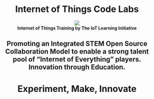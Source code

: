 
<h1><center><b>Internet of Things Code Labs</b></center></h1>

<center><img src="http://www.ti.com/lsds/media/images/wireless_connectivity/50BillionThings.png"></center>

<center><b>Internet of Things Training by The IoT Learning Initiative</b></center>

<center><h2>Promoting an Integrated STEM Open Source Collaboration Model to enable a strong talent pool of “Internet of Everything” players. Innovation through Education.</h2></center>

<center><h1><b>Experiment, Make, Innovate</b></h1></center>
